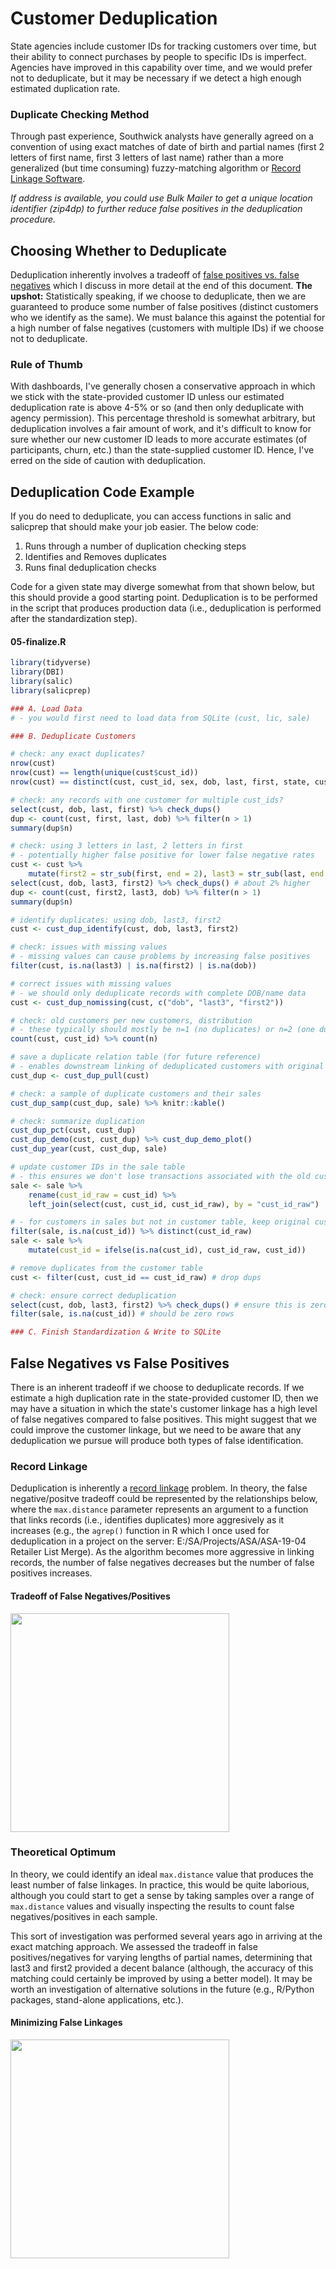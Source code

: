 
# Customer Deduplication

State agencies include customer IDs for tracking customers over time, but their ability to connect purchases by people to specific IDs is imperfect. Agencies have improved in this capability over time, and we would prefer not to deduplicate, but it may be necessary if we detect a high enough estimated duplication rate.

### Duplicate Checking Method

Through past experience, Southwick analysts have generally agreed on a convention of using exact matches of date of birth and partial names (first 2 letters of first name, first 3 letters of last name) rather than a more generalized (but time consuming) fuzzy-matching algorithm or [Record Linkage Software](https://journal.r-project.org/archive/2010/RJ-2010-017/RJ-2010-017.pdf). 

*If address is available, you could use Bulk Mailer to get a unique location identifier (zip4dp) to  further reduce false positives in the deduplication procedure.*

## Choosing Whether to Deduplicate

Deduplication inherently involves a tradeoff of [false positives vs. false negatives](#false-negatives-vs-false-positives) which I discuss in more detail at the end of this document. **The upshot:** Statistically speaking, if we choose to deduplicate, then we are guaranteed to produce some number of false positives (distinct customers who we identify as the same). We must balance this against the potential for a high number of false negatives (customers with multiple IDs) if we choose not to deduplicate.

### Rule of Thumb

With dashboards, I've generally chosen a conservative approach in which we stick with the state-provided customer ID unless our estimated deduplication rate is above 4-5% or so (and then only deduplicate with agency permission). This percentage threshold is somewhat arbitrary, but deduplication involves a fair amount of work, and it's difficult to know for sure whether our new customer ID leads to more accurate estimates (of participants, churn, etc.) than the state-supplied customer ID. Hence, I've erred on the side of caution with deduplication.

## Deduplication Code Example

If you do need to deduplicate, you can access functions in salic and salicprep that should make your job easier. The below code:

1. Runs through a number of duplication checking steps
2. Identifies and Removes duplicates
3. Runs final deduplication checks

Code for a given state may diverge somewhat from that shown below, but this should provide a good starting point. Deduplication is to be performed in the script that produces production data (i.e., deduplication is performed after the standardization step).

#### 05-finalize.R

```r
library(tidyverse)
library(DBI)
library(salic)
library(salicprep)

### A. Load Data
# - you would first need to load data from SQLite (cust, lic, sale)

### B. Deduplicate Customers

# check: any exact duplicates?
nrow(cust)
nrow(cust) == length(unique(cust$cust_id))
nrow(cust) == distinct(cust, cust_id, sex, dob, last, first, state, cust_res) %>% nrow()

# check: any records with one customer for multiple cust_ids?
select(cust, dob, last, first) %>% check_dups()
dup <- count(cust, first, last, dob) %>% filter(n > 1)
summary(dup$n)

# check: using 3 letters in last, 2 letters in first
# - potentially higher false positive for lower false negative rates
cust <- cust %>%
    mutate(first2 = str_sub(first, end = 2), last3 = str_sub(last, end = 3))
select(cust, dob, last3, first2) %>% check_dups() # about 2% higher
dup <- count(cust, first2, last3, dob) %>% filter(n > 1)
summary(dup$n) 

# identify duplicates: using dob, last3, first2
cust <- cust_dup_identify(cust, dob, last3, first2)

# check: issues with missing values
# - missing values can cause problems by increasing false positives
filter(cust, is.na(last3) | is.na(first2) | is.na(dob))

# correct issues with missing values
# - we should only deduplicate records with complete DOB/name data
cust <- cust_dup_nomissing(cust, c("dob", "last3", "first2"))

# check: old customers per new customers, distribution
# - these typically should mostly be n=1 (no duplicates) or n=2 (one duplicate)
count(cust, cust_id) %>% count(n)

# save a duplicate relation table (for future reference)
# - enables downstream linking of deduplicated customers with original IDs
cust_dup <- cust_dup_pull(cust)

# check: a sample of duplicate customers and their sales
cust_dup_samp(cust_dup, sale) %>% knitr::kable()

# check: summarize duplication
cust_dup_pct(cust, cust_dup)
cust_dup_demo(cust, cust_dup) %>% cust_dup_demo_plot()
cust_dup_year(cust, cust_dup, sale)

# update customer IDs in the sale table
# - this ensures we don't lose transactions associated with the old cust_id
sale <- sale %>%
    rename(cust_id_raw = cust_id) %>%
    left_join(select(cust, cust_id, cust_id_raw), by = "cust_id_raw")

# - for customers in sales but not in customer table, keep original cust_id
filter(sale, is.na(cust_id)) %>% distinct(cust_id_raw)
sale <- sale %>%
    mutate(cust_id = ifelse(is.na(cust_id), cust_id_raw, cust_id))

# remove duplicates from the customer table
cust <- filter(cust, cust_id == cust_id_raw) # drop dups

# check: ensure correct deduplication
select(cust, dob, last3, first2) %>% check_dups() # ensure this is zero
filter(sale, is.na(cust_id)) # should be zero rows

### C. Finish Standardization & Write to SQLite
```

## False Negatives vs False Positives

There is an inherent tradeoff if we choose to deduplicate records. If we estimate a high duplication rate in the state-provided customer ID, then we may have a situation in which the state's customer linkage has a high level of false negatives compared to false positives. This might suggest that we could improve the customer linkage, but we need to be aware that any deduplication we pursue will produce both types of false identification. 

### Record Linkage

Deduplication is inherently a [record linkage](https://en.wikipedia.org/wiki/Record_linkage) problem. In theory, the false negative/positve tradeoff could be represented by the relationships below, where the `max.distance` parameter represents an argument to a function that links records (i.e., identifies duplicates) more aggresively as it increases (e.g., the `agrep()` function in R which I once used for deduplication in a project on the server: E:/SA/Projects/ASA/ASA-19-04 Retailer List Merge). As the algorithm becomes more aggressive in linking records, the number of false negatives decreases but the number of false positives increases. 

#### Tradeoff of False Negatives/Positives

<img src="img/dedup1.png" height="350">

### Theoretical Optimum

In theory, we could identify an ideal `max.distance` value that produces the least number of false linkages. In practice, this would be quite laborious, although you could start to get a sense by taking samples over a range of `max.distance` values and visually inspecting the results to count false negatives/positives in each sample. 

This sort of investigation was performed several years ago in arriving at the exact matching approach. We assessed the tradeoff in false positives/negatives for varying lengths of partial names, determining that last3 and first2 provided a decent balance (although, the accuracy of this matching could certainly be improved by using a better model). It may be worth an investigation of alternative solutions in the future (e.g., R/Python packages, stand-alone applications, etc.).

#### Minimizing False Linkages

<img src="img/dedup2.png" height="350">